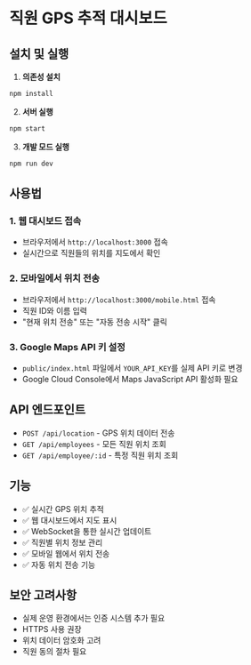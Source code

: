 # 직원 GPS 추적 대시보드

## 설치 및 실행

1. **의존성 설치**
```bash
npm install
```

2. **서버 실행**
```bash
npm start
```

3. **개발 모드 실행**
```bash
npm run dev
```

## 사용법

### 1. 웹 대시보드 접속
- 브라우저에서 `http://localhost:3000` 접속
- 실시간으로 직원들의 위치를 지도에서 확인

### 2. 모바일에서 위치 전송
- 브라우저에서 `http://localhost:3000/mobile.html` 접속
- 직원 ID와 이름 입력
- "현재 위치 전송" 또는 "자동 전송 시작" 클릭

### 3. Google Maps API 키 설정
- `public/index.html` 파일에서 `YOUR_API_KEY`를 실제 API 키로 변경
- Google Cloud Console에서 Maps JavaScript API 활성화 필요

## API 엔드포인트

- `POST /api/location` - GPS 위치 데이터 전송
- `GET /api/employees` - 모든 직원 위치 조회
- `GET /api/employee/:id` - 특정 직원 위치 조회

## 기능

- ✅ 실시간 GPS 위치 추적
- ✅ 웹 대시보드에서 지도 표시
- ✅ WebSocket을 통한 실시간 업데이트
- ✅ 직원별 위치 정보 관리
- ✅ 모바일 웹에서 위치 전송
- ✅ 자동 위치 전송 기능

## 보안 고려사항

- 실제 운영 환경에서는 인증 시스템 추가 필요
- HTTPS 사용 권장
- 위치 데이터 암호화 고려
- 직원 동의 절차 필요